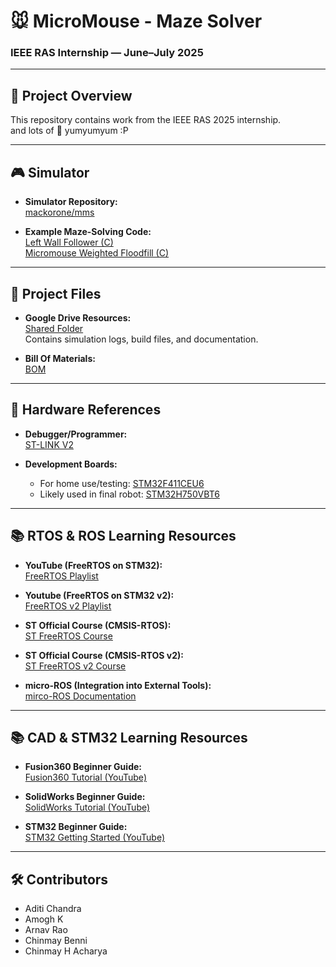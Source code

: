 # 🐭 MicroMouse - Maze Solver  
### IEEE RAS Internship — June–July 2025

---

## 🧠 Project Overview  
This repository contains work from the IEEE RAS 2025 internship.   
and lots of 🥐 yumyumyum :P

---

## 🎮 Simulator

- **Simulator Repository:**  
  [mackorone/mms](https://github.com/mackorone/mms)

- **Example Maze-Solving Code:**  
  [Left Wall Follower (C)](https://github.com/mackorone/mms-c)   
  [Micromouse Weighted Floodfill (C)](https://github.com/matthew-chandler/micromouse-weighted-floodfill)

---

## 📁 Project Files

- **Google Drive Resources:**  
  [Shared Folder](https://drive.google.com/drive/folders/18SRcX6nj17iVsXRD_xhRO2HTyBlENPvE?usp=drive_link)  
  Contains simulation logs, build files, and documentation.
  
- **Bill Of Materials:**  
  [BOM](https://docs.google.com/spreadsheets/d/1T0EteWZO8CSZPwTgxqjVJHs3jyYLGG4-t0eAX2nBYZw/edit?gid=0#gid=0)  

---

## 🔌 Hardware References

- **Debugger/Programmer:**  
  [ST-LINK V2](https://robu.in/product/st-link-v2-in-circuit-debugger-programmer-for-stm8-and-stm32/)

- **Development Boards:**  
  - For home use/testing: [STM32F411CEU6](https://robu.in/product/stm32f411ceu6-minimum-system-board-microcomputer-stm32-arm-core-board/)  
  - Likely used in final robot: [STM32H750VBT6](https://robu.in/product/weact-studio-stm32h750vbt6-lcd-demo-board-core-development-board/)

---

## 📚 RTOS & ROS Learning Resources

- **YouTube (FreeRTOS on STM32):**  
  [FreeRTOS Playlist](https://youtube.com/playlist?list=PLnMKNibPkDnFeFV4eBfDQ9e5IrGL_dx1Q&si=JjWMX56bLuGtjz4B)

- **Youtube (FreeRTOS on STM32 v2):**  
  [FreeRTOS v2 Playlist](https://youtube.com/playlist?list=PLnMKNibPkDnExrAsDpjjF1PsvtoAIBquX&si=qIakqk5zF4jt3kTV)

- **ST Official Course (CMSIS-RTOS):**  
  [ST FreeRTOS Course](https://www.st.com/content/st_com/en/support/learning/stm32-education/stm32-moocs/FreeRTOS_on_STM32_MOOC.html)

- **ST Official Course (CMSIS-RTOS v2):**  
  [ST FreeRTOS v2 Course](https://www.st.com/content/st_com/en/support/learning/stm32-education/stm32-moocs/freertos-common-microcontroller-software-interface-standard-osv2.html)

- **micro-ROS (Integration into External Tools):**  
  [mirco-ROS Documentation](https://micro.ros.org/docs/overview/ext_tools/)

---

## 📚 CAD & STM32 Learning Resources

- **Fusion360 Beginner Guide:**  
  [Fusion360 Tutorial (YouTube)](https://www.youtube.com/watch?v=WKb3mRkgTwg&list=PLrZ2zKOtC_-C4rWfapgngoe9o2-ng8ZBr)

- **SolidWorks Beginner Guide:**  
  [SolidWorks Tutorial (YouTube)](https://www.youtube.com/watch?v=Ulttc_2p4DY&list=PLrOFa8sDv6jcp8E3ayUFZ4iNI8uuPjXHe)

- **STM32 Beginner Guide:**  
  [STM32 Getting Started (YouTube)](https://www.youtube.com/watch?v=rfBeq-Fu0hc&list=PLNyfXcjhOAwO5HNTKpZPsqBhelLF2rWQx)

---

## 🛠️ Contributors
- Aditi Chandra
- Amogh K
- Arnav Rao
- Chinmay Benni
- Chinmay H Acharya

